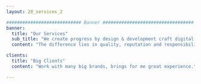 ```yaml
---
layout: 28_services_2

############################ Banner ##################################
banner:
  title: "Our Services"
  sub_title: "We create progress by design & development craft digital experiences."
  content: "The difference lies in quality, reputation and responsibility of creation."

clients:
  title: "Big Clients"
  content: "Work with many big brands, brings for me great experience."

---
```

